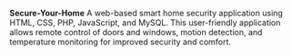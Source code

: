 **Secure-Your-Home**
A web-based smart home security application using HTML, CSS, PHP, JavaScript, and MySQL. This user-friendly application allows remote control of doors and windows, motion detection, and temperature monitoring for improved security and comfort.
